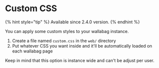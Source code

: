 Custom CSS
==========

{% hint style="tip" %}
Available since 2.4.0 version.
{% endhint %}

You can apply some custom styles to your wallabag instance.

1. Create a file named `custom.css` in the `web/` directory
2. Put whatever CSS you want inside and it'll be automatically loaded on each wallabag page

Keep in mind that this option is instance wide and can't be adjust per user.
